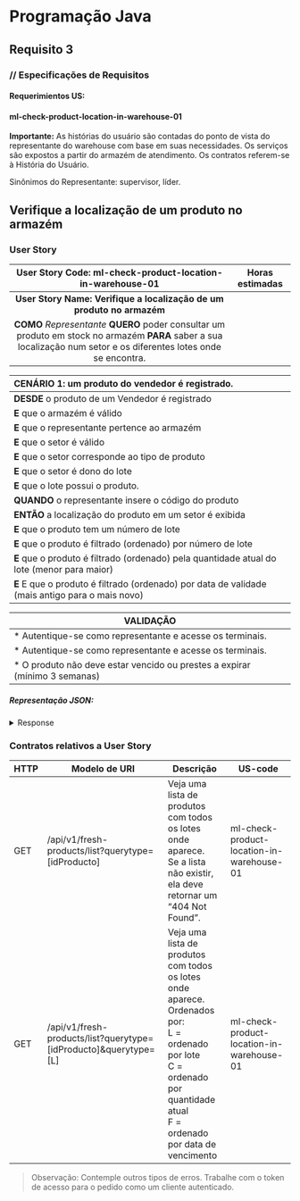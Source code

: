 # Programação Java

## Requisito 3

### // Especificações de Requisitos

#### Requerimientos US:

#### ml-check-product-location-in-warehouse-01

**Importante:**
As histórias do usuário são contadas do ponto de vista do representante do warehouse com base em suas necessidades. Os
serviços são expostos a partir do armazém de atendimento. Os contratos referem-se à História do Usuário.

Sinônimos do Representante: supervisor, líder.

## Verifique a localização de um produto no armazém

### User Story


|                                                      User Story Code: ml-check-product-location-in-warehouse-01                                                      | Horas estimadas |
|:--------------------------------------------------------------------------------------------------------------------------------------------------------------------:|:---------------:|
|                                                **User Story Name: Verifique a localização de um produto no armazém**                                                 ||
| **COMO** _Representante_ **QUERO** poder consultar um produto em stock no armazém **PARA** saber a sua localização num setor e os diferentes lotes onde se encontra. ||

| **CENÁRIO 1:** um produto do vendedor é registrado.                                             |
|:------------------------------------------------------------------------------------------------|
| **DESDE** o produto de um Vendedor é registrado                                                 |
| **E** que o armazém é válido                                                                    |
| **E** que o representante pertence ao armazém                                                   |
| **E** que o setor é válido                                                                      |
| **E** que o setor corresponde ao tipo de produto                                                |
| **E** que o setor é dono do lote                                                                |
| **E** que o lote possui o produto.                                                              |
| **QUANDO** o representante insere o código do produto                                           |
| **ENTÃO** a localização do produto em um setor é exibida                                        |
| **E** que o produto tem um número de lote                                                       |
| **E** que o produto é filtrado (ordenado) por número de lote                                    |
| **E** que o produto é filtrado (ordenado) pela quantidade atual do lote (menor para maior)      |
| **E** E que o produto é filtrado (ordenado) por data de validade (mais antigo para o mais novo) |

| VALIDAÇÃO                                                                  |
|----------------------------------------------------------------------------|
| * Autentique-se como representante e acesse os terminais.                  | 
| * Autentique-se como representante e acesse os terminais.                  |
| * O produto não deve estar vencido ou prestes a expirar (mínimo 3 semanas) |

##### Representação JSON:

<details><summary>Response</summary><p>

```JSON
{
  "section": {
    "section_code": "String",
    "warehouse_code": "String"
  },
  "product_id": "String",
  "batch_stock": [
    {
      "batch_number": "int",
      "current_quantity": "int",
      "due_date": "LocalDate"
    }
  ]
}
```
</p></details>

### Contratos relativos a User Story

| HTTP | Modelo de URI                                                    | Descrição                                                                                                                                                                          | US-code                    |
|------|------------------------------------------------------------------|------------------------------------------------------------------------------------------------------------------------------------------------------------------------------------|----------------------------|
| GET  | /api/v1/fresh-products/list?querytype=[idProducto]               | Veja uma lista de produtos com todos os lotes onde aparece.<br>Se a lista não existir, ela deve retornar um “404 Not Found”.                                                       | ml-check-product-location-in-warehouse-01 |
| GET  | /api/v1/fresh-products/list?querytype=[idProducto]&querytype=[L] | Veja uma lista de produtos com todos os lotes onde aparece.<br>Ordenados por:<br>L = ordenado por lote<br>C = ordenado por quantidade atual<br>F = ordenado por data de vencimento | ml-check-product-location-in-warehouse-01 |

> Observação:
Contemple outros tipos de erros. Trabalhe com o token de acesso para o pedido como um cliente autenticado.